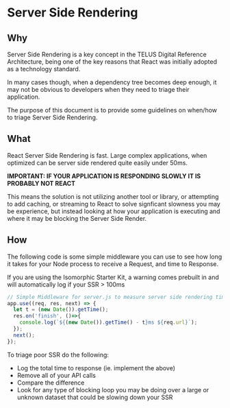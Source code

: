 # Server Side Rendering

## Why

Server Side Rendering is a key concept in the TELUS Digital Reference Architecture, being one of the key reasons that React was initially adopted as a technology standard.

In many cases though, when a dependency tree becomes deep enough, it may not be obvious to developers when they need to triage their application.

The purpose of this document is to provide some guidelines on when/how to triage Server Side Rendering.

## What

React Server Side Rendering is fast. Large complex applications, when optimized can be server side rendered quite easily under 50ms.

**IMPORTANT: IF YOUR APPLICATION IS RESPONDING SLOWLY IT IS PROBABLY NOT REACT**

This means the solution is not utilizing another tool or library, or attempting to add caching, or streaming to React to solve signficant slowness you may be experience, but instead looking at how your application is executing and where it may be blocking the Server Side Render.

## How

The following code is some simple middleware you can use to see how long it takes for your Node process to receive a Request, and time to Response.

If you are using the Isomorphic Starter Kit, a warning comes prebuilt in and will automatically log if your SSR > 100ms
```js
// Simple Middleware for server.js to measure server side rendering time (ms)
app.use((req, res, next) => {
  let t = (new Date()).getTime();
  res.on('finish', ()=>{
    console.log(`${(new Date()).getTime() - t}ms ${req.url}`);
  });
  next();
});
```

To triage poor SSR do the following:

- Log the total time to response (ie. implement the above)
- Remove all of your API calls
- Compare the difference
- Look for any type of blocking loop you may be doing over a large or unknown dataset that could be slowing down your SSR

